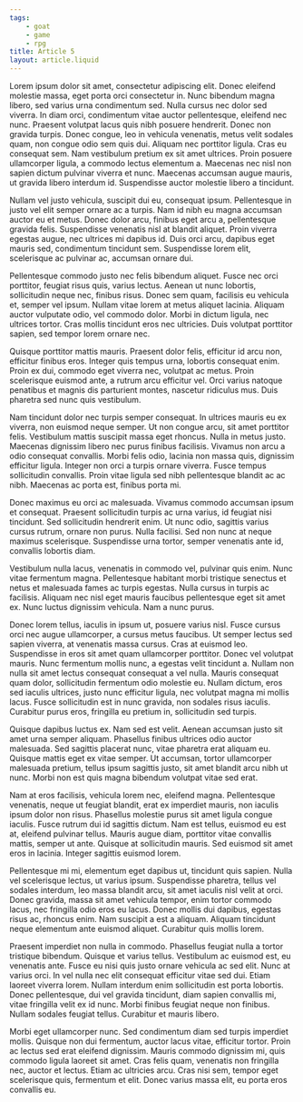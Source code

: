 ```yaml
---
tags: 
    - goat
    - game
    - rpg
title: Article 5
layout: article.liquid
---
```


<p>Lorem ipsum dolor sit amet, consectetur adipiscing elit. Donec eleifend molestie massa, eget porta orci consectetur in. Nunc bibendum magna libero, sed varius urna condimentum sed. Nulla cursus nec dolor sed viverra. In diam orci, condimentum vitae auctor pellentesque, eleifend nec nunc. Praesent volutpat lacus quis nibh posuere hendrerit. Donec non gravida turpis. Donec congue, leo in vehicula venenatis, metus velit sodales quam, non congue odio sem quis dui. Aliquam nec porttitor ligula. Cras eu consequat sem. Nam vestibulum pretium ex sit amet ultrices. Proin posuere ullamcorper ligula, a commodo lectus elementum a. Maecenas nec nisl non sapien dictum pulvinar viverra et nunc. Maecenas accumsan augue mauris, ut gravida libero interdum id. Suspendisse auctor molestie libero a tincidunt.</p>

<p>Nullam vel justo vehicula, suscipit dui eu, consequat ipsum. Pellentesque in justo vel elit semper ornare ac a turpis. Nam id nibh eu magna accumsan auctor eu et metus. Donec dolor arcu, finibus eget arcu a, pellentesque gravida felis. Suspendisse venenatis nisl at blandit aliquet. Proin viverra egestas augue, nec ultrices mi dapibus id. Duis orci arcu, dapibus eget mauris sed, condimentum tincidunt sem. Suspendisse lorem elit, scelerisque ac pulvinar ac, accumsan ornare dui.</p>

<p>Pellentesque commodo justo nec felis bibendum aliquet. Fusce nec orci porttitor, feugiat risus quis, varius lectus. Aenean ut nunc lobortis, sollicitudin neque nec, finibus risus. Donec sem quam, facilisis eu vehicula et, semper vel ipsum. Nullam vitae lorem at metus aliquet lacinia. Aliquam auctor vulputate odio, vel commodo dolor. Morbi in dictum ligula, nec ultrices tortor. Cras mollis tincidunt eros nec ultricies. Duis volutpat porttitor sapien, sed tempor lorem ornare nec.</p>

<p>Quisque porttitor mattis mauris. Praesent dolor felis, efficitur id arcu non, efficitur finibus eros. Integer quis tempus urna, lobortis consequat enim. Proin ex dui, commodo eget viverra nec, volutpat ac metus. Proin scelerisque euismod ante, a rutrum arcu efficitur vel. Orci varius natoque penatibus et magnis dis parturient montes, nascetur ridiculus mus. Duis pharetra sed nunc quis vestibulum.</p>

<p>Nam tincidunt dolor nec turpis semper consequat. In ultrices mauris eu ex viverra, non euismod neque semper. Ut non congue arcu, sit amet porttitor felis. Vestibulum mattis suscipit massa eget rhoncus. Nulla in metus justo. Maecenas dignissim libero nec purus finibus facilisis. Vivamus non arcu a odio consequat convallis. Morbi felis odio, lacinia non massa quis, dignissim efficitur ligula. Integer non orci a turpis ornare viverra. Fusce tempus sollicitudin convallis. Proin vitae ligula sed nibh pellentesque blandit ac ac nibh. Maecenas ac porta est, finibus porta mi.</p>

<p>Donec maximus eu orci ac malesuada. Vivamus commodo accumsan ipsum et consequat. Praesent sollicitudin turpis ac urna varius, id feugiat nisi tincidunt. Sed sollicitudin hendrerit enim. Ut nunc odio, sagittis varius cursus rutrum, ornare non purus. Nulla facilisi. Sed non nunc at neque maximus scelerisque. Suspendisse urna tortor, semper venenatis ante id, convallis lobortis diam.</p>

<p>Vestibulum nulla lacus, venenatis in commodo vel, pulvinar quis enim. Nunc vitae fermentum magna. Pellentesque habitant morbi tristique senectus et netus et malesuada fames ac turpis egestas. Nulla cursus in turpis ac facilisis. Aliquam nec nisl eget mauris faucibus pellentesque eget sit amet ex. Nunc luctus dignissim vehicula. Nam a nunc purus.</p>

<p>Donec lorem tellus, iaculis in ipsum ut, posuere varius nisl. Fusce cursus orci nec augue ullamcorper, a cursus metus faucibus. Ut semper lectus sed sapien viverra, at venenatis massa cursus. Cras at euismod leo. Suspendisse in eros sit amet quam ullamcorper porttitor. Donec vel volutpat mauris. Nunc fermentum mollis nunc, a egestas velit tincidunt a. Nullam non nulla sit amet lectus consequat consequat a vel nulla. Mauris consequat quam dolor, sollicitudin fermentum odio molestie eu. Nullam dictum, eros sed iaculis ultrices, justo nunc efficitur ligula, nec volutpat magna mi mollis lacus. Fusce sollicitudin est in nunc gravida, non sodales risus iaculis. Curabitur purus eros, fringilla eu pretium in, sollicitudin sed turpis.</p>

<p>Quisque dapibus luctus ex. Nam sed est velit. Aenean accumsan justo sit amet urna semper aliquam. Phasellus finibus ultrices odio auctor malesuada. Sed sagittis placerat nunc, vitae pharetra erat aliquam eu. Quisque mattis eget ex vitae semper. Ut accumsan, tortor ullamcorper malesuada pretium, tellus ipsum sagittis justo, sit amet blandit arcu nibh ut nunc. Morbi non est quis magna bibendum volutpat vitae sed erat.</p>

<p>Nam at eros facilisis, vehicula lorem nec, eleifend magna. Pellentesque venenatis, neque ut feugiat blandit, erat ex imperdiet mauris, non iaculis ipsum dolor non risus. Phasellus molestie purus sit amet ligula congue iaculis. Fusce rutrum dui id sagittis dictum. Nam est tellus, euismod eu est at, eleifend pulvinar tellus. Mauris augue diam, porttitor vitae convallis mattis, semper ut ante. Quisque at sollicitudin mauris. Sed euismod sit amet eros in lacinia. Integer sagittis euismod lorem.</p>

<p>Pellentesque mi mi, elementum eget dapibus ut, tincidunt quis sapien. Nulla vel scelerisque lectus, ut varius ipsum. Suspendisse pharetra, tellus vel sodales interdum, leo massa blandit arcu, sit amet iaculis nisl velit at orci. Donec gravida, massa sit amet vehicula tempor, enim tortor commodo lacus, nec fringilla odio eros eu lacus. Donec mollis dui dapibus, egestas risus ac, rhoncus enim. Nam suscipit a est a aliquam. Aliquam tincidunt neque elementum ante euismod aliquet. Curabitur quis mollis lorem.</p>

Praesent imperdiet non nulla in commodo. Phasellus feugiat nulla a tortor tristique bibendum. Quisque et varius tellus. Vestibulum ac euismod est, eu venenatis ante. Fusce eu nisi quis justo ornare vehicula ac sed elit. Nunc at varius orci. In vel nulla nec elit consequat efficitur vitae sed dui. Etiam laoreet viverra lorem. Nullam interdum enim sollicitudin est porta lobortis. Donec pellentesque, dui vel gravida tincidunt, diam sapien convallis mi, vitae fringilla velit ex id nunc. Morbi finibus feugiat neque non finibus. Nullam sodales feugiat tellus. Curabitur et mauris libero.

<p>Morbi eget ullamcorper nunc. Sed condimentum diam sed turpis imperdiet mollis. Quisque non dui fermentum, auctor lacus vitae, efficitur tortor. Proin ac lectus sed erat eleifend dignissim. Mauris commodo dignissim mi, quis commodo ligula laoreet sit amet. Cras felis quam, venenatis non fringilla nec, auctor et lectus. Etiam ac ultricies arcu. Cras nisi sem, tempor eget scelerisque quis, fermentum et elit. Donec varius massa elit, eu porta eros convallis eu. </p>